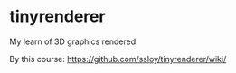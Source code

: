 # tinyrenderer
My learn of 3D graphics rendered

By this course:
https://github.com/ssloy/tinyrenderer/wiki/

